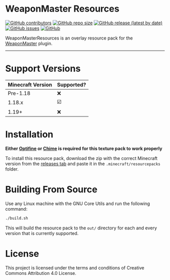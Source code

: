 # WeaponMaster Resources

[![GitHub contributors](https://img.shields.io/github/contributors/Gerseneck/weaponmasterresources?style=for-the-badge)](https://github.com/Gerseneck/weaponmasterresources/graphs/contributors)
[![GitHub repo size](https://img.shields.io/github/repo-size/Gerseneck/weaponmasterresources?style=for-the-badge)](https://github.com/Gerseneck/weaponmasterresources)
[![GitHub release (latest by date)](https://img.shields.io/github/v/release/Gerseneck/weaponmasterresources?style=for-the-badge)](https://github.com/Gerseneck/weaponmasterresources/releases)
[![GitHub issues](https://img.shields.io/github/issues/Gerseneck/weaponmasterresources?style=for-the-badge)](https://github.com/Gerseneck/weaponmasterresources/issues)
[![GitHub](https://img.shields.io/github/license/Gerseneck/weaponmasterresources?style=for-the-badge)](https://github.com/Gerseneck/weaponmasterresources/blob/main/LICENSE)

WeaponMasterResources is an overlay resource pack for the [WeaponMaster](https://github.com/greatericontop/weaponmaster) plugin.

---

# Support Versions

| Minecraft Version | Supported?               |
| ----------------- |------------------------- |
| Pre-1.18          | :x:                      |
| 1.18.x            | :ballot_box_with_check:  |
| 1.19+             | :x:                      |

# Installation

**Either [Optifine](https://www.optifine.net/) or [Chime](https://github.com/emilyploszaj/chime/) is required for this texture pack to work properly**

To install this resource pack, download the zip with the correct Minecraft version from the [releases tab](https://github.com/Gerseneck/weaponmasterresources/releases) and paste it in the `.minecraft/resourcepacks` folder.

# Building From Source

Use any Linux machine with the GNU Core Utils and run the following command:

```sh
./build.sh
```

This will build the resource pack to the `out/` directory for each and every version that is currently supported.

# License

This project is licensed under the terms and conditions of Creative Commons Attribution 4.0 License.
